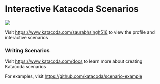 # Interactive Katacoda Scenarios

[![](http://shields.katacoda.com/katacoda/saurabhsingh516/count.svg)](https://www.katacoda.com/saurabhsingh516 "Get your profile on Katacoda.com")

Visit https://www.katacoda.com/saurabhsingh516 to view the profile and interactive scenarios

### Writing Scenarios
Visit https://www.katacoda.com/docs to learn more about creating Katacoda scenarios

For examples, visit https://github.com/katacoda/scenario-example
